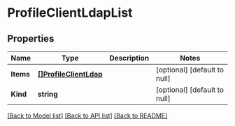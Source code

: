 # ProfileClientLdapList

## Properties
Name | Type | Description | Notes
------------ | ------------- | ------------- | -------------
**Items** | [**[]ProfileClientLdap**](profile_clientLdap.md) |  | [optional] [default to null]
**Kind** | **string** |  | [optional] [default to null]

[[Back to Model list]](../README.md#documentation-for-models) [[Back to API list]](../README.md#documentation-for-api-endpoints) [[Back to README]](../README.md)


